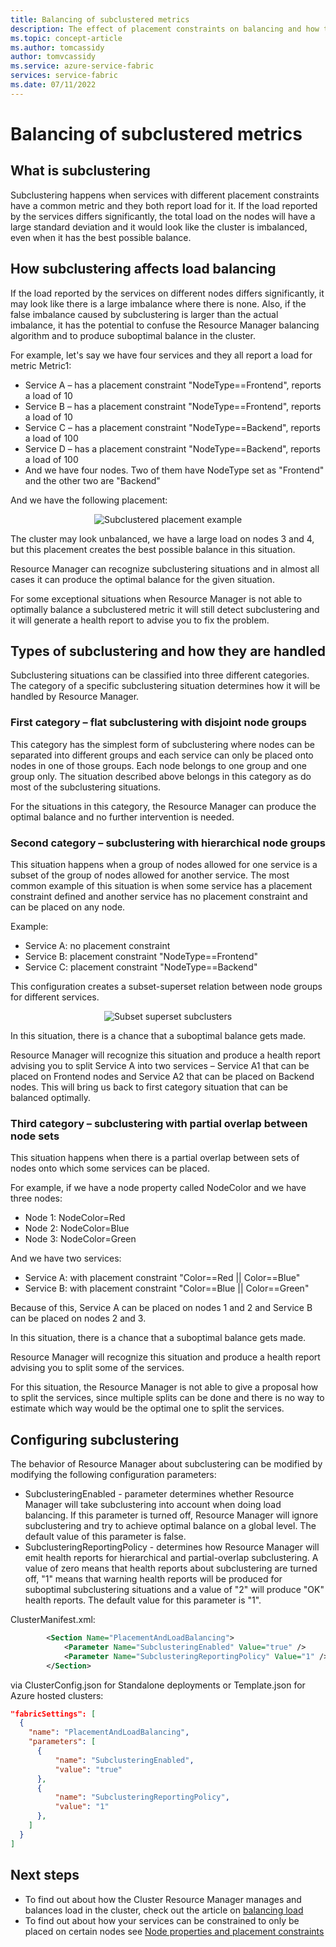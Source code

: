 ```yaml
---
title: Balancing of subclustered metrics
description: The effect of placement constraints on balancing and how to handle it
ms.topic: concept-article
ms.author: tomcassidy
author: tomvcassidy
ms.service: azure-service-fabric
services: service-fabric
ms.date: 07/11/2022
---
```

# Balancing of subclustered metrics

## What is subclustering

Subclustering happens when services with different placement constraints have a common metric and they both report load for it. If the load reported by the services differs significantly, the total load on the nodes will have a large standard deviation and it would look like the cluster is imbalanced, even when it has the best possible balance.

## How subclustering affects load balancing

If the load reported by the services on different nodes differs significantly, it may look like there is a large imbalance where there is none. Also, if the false imbalance caused by subclustering is larger than the actual imbalance, it has the potential to confuse the Resource Manager balancing algorithm and to produce suboptimal balance in the cluster.

For example, let's say we have four services and they all report a load for metric Metric1:

* Service A – has a placement constraint "NodeType==Frontend", reports a load of 10
* Service B – has a placement constraint "NodeType==Frontend", reports a load of 10
* Service C – has a placement constraint "NodeType==Backend", reports a load of 100
* Service D – has a placement constraint "NodeType==Backend", reports a load of 100
* And we have four nodes. Two of them have NodeType set as "Frontend" and the other two are "Backend"

And we have the following placement:

<center>

![Subclustered placement example][Image1]
</center>

The cluster may look unbalanced, we have a large load on nodes 3 and 4, but this placement creates the best possible balance in this situation.

Resource Manager can recognize subclustering situations and in almost all cases it can produce the optimal balance for the given situation.

For some exceptional situations when Resource Manager is not able to optimally balance a subclustered metric it will still detect subclustering and it will generate a health report to advise you to fix the problem.

## Types of subclustering and how they are handled

Subclustering situations can be classified into three different categories. The category of a specific subclustering situation determines how it will be handled by Resource Manager.

### First category – flat subclustering with disjoint node groups

This category has the simplest form of subclustering where nodes can be separated into different groups and each service can only be placed onto nodes in one of those groups. Each node belongs to one group and one group only. The situation described above belongs in this category as do most of the subclustering situations. 

For the situations in this category, the Resource Manager can produce the optimal balance and no further intervention is needed.

### Second category – subclustering with hierarchical node groups

This situation happens when a group of nodes allowed for one service is a subset of the group of nodes allowed for another service. The most common example of this situation is when some service has a placement constraint defined and another service has no placement constraint and can be placed on any node.

Example:

* Service A: no placement constraint
* Service B: placement constraint "NodeType==Frontend"
* Service C: placement constraint "NodeType==Backend"

This configuration creates a subset-superset relation between node groups for different services.

<center>

![Subset superset subclusters][Image2]
</center>

In this situation, there is a chance that a suboptimal balance gets made.

Resource Manager will recognize this situation and produce a health report advising you to split Service A into two services – Service A1 that can be placed on Frontend nodes and Service A2 that can be placed on Backend nodes. This will bring us back to first category situation that can be balanced optimally.

### Third category – subclustering with partial overlap between node sets

This situation happens when there is a partial overlap between sets of nodes onto which some services can be placed.

For example, if we have a node property called NodeColor and we have three nodes:

* Node 1: NodeColor=Red
* Node 2: NodeColor=Blue
* Node 3: NodeColor=Green

And we have two services:

* Service A: with placement constraint "Color==Red || Color==Blue"
* Service B: with placement constraint "Color==Blue || Color==Green"

Because of this, Service A can be placed on nodes 1 and 2 and Service B can be placed on nodes 2 and 3.

In this situation, there is a chance that a suboptimal balance gets made.

Resource Manager will recognize this situation and produce a health report advising you to split some of the services.

For this situation, the Resource Manager is not able to give a proposal how to split the services, since multiple splits can be done and there is no way to estimate which way would be the optimal one to split the services.

## Configuring subclustering

The behavior of Resource Manager about subclustering can be modified by modifying the following configuration parameters:
* SubclusteringEnabled - parameter determines whether Resource Manager will take subclustering into account when doing load balancing. If this parameter is turned off, Resource Manager will ignore subclustering and try to achieve optimal balance on a global level. The default value of this parameter is false.
* SubclusteringReportingPolicy - determines how Resource Manager will emit health reports for hierarchical and partial-overlap subclustering. A value of zero means that health reports about subclustering are turned off, "1" means that warning health reports will be produced for suboptimal subclustering situations and a value of "2" will produce "OK" health reports. The default value for this parameter is "1".

ClusterManifest.xml:

``` xml
        <Section Name="PlacementAndLoadBalancing">
            <Parameter Name="SubclusteringEnabled" Value="true" />
            <Parameter Name="SubclusteringReportingPolicy" Value="1" />
        </Section>
```

via ClusterConfig.json for Standalone deployments or Template.json for Azure hosted clusters:

```json
"fabricSettings": [
  {
    "name": "PlacementAndLoadBalancing",
    "parameters": [
      {
          "name": "SubclusteringEnabled",
          "value": "true"
      },
      {
          "name": "SubclusteringReportingPolicy",
          "value": "1"
      },
    ]
  }
]
```

## Next steps
* To find out about how the Cluster Resource Manager manages and balances load in the cluster, check out the article on [balancing load](service-fabric-cluster-resource-manager-balancing.md)
* To find out about how your services can be constrained to only be placed on certain nodes see [Node properties and placement constraints](service-fabric-cluster-resource-manager-cluster-description.md#node-properties-and-placement-constraints)

[Image1]:./media/cluster-resource-manager-subclustering/subclustered-placement.png
[Image2]:./media/cluster-resource-manager-subclustering/subset-superset-nodes.png
